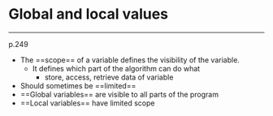 # Global and local values
---
p.249

- The ==scope== of a variable defines the visibility of the variable.
	- It defines which part of the algorithm can do what
		- store, access, retrieve data of variable
- Should sometimes be ==limited==
- ==Global variables== are visible to all parts of the program
- ==Local variables== have limited scope